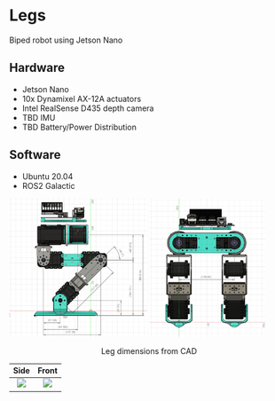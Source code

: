# Legs
Biped robot using Jetson Nano

## Hardware
- Jetson Nano
- 10x Dynamixel AX-12A actuators
- Intel RealSense D435 depth camera
- TBD IMU
- TBD Battery/Power Distribution

## Software
- Ubuntu 20.04
- ROS2 Galactic

<p float="center">
  <img src="https://github.com/ethan-blomberg/Legs/blob/main/leg_dims_side.png" width = "249" height = "250"/>
  <img src="https://github.com/ethan-blomberg/Legs/blob/main/leg_dims_front.png" width = "209" height = "250"/>
</p>
<p align="center">
Leg dimensions from CAD
</p>

Side            |  Front
:-------------------------:|:-------------------------:
![]([https://...Dark.png](https://github.com/ethan-blomberg/Legs/blob/main/leg_dims_side.png))  |  ![]([https://...Ocean.png](https://github.com/ethan-blomberg/Legs/blob/main/leg_dims_front.png))
